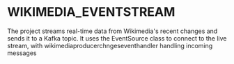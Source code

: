 # WIKIMEDIA_EVENTSTREAM
The project streams real-time data from Wikimedia's recent changes and sends it to a Kafka topic. It uses the EventSource class to connect to the live stream, with wikimediaproducerchngeseventhandler handling incoming messages
